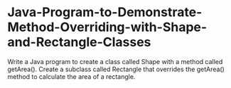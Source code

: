 # Java-Program-to-Demonstrate-Method-Overriding-with-Shape-and-Rectangle-Classes
Write a Java program to create a class called Shape with a method called getArea(). Create a subclass called Rectangle that overrides the getArea() method to calculate the area of a rectangle.
